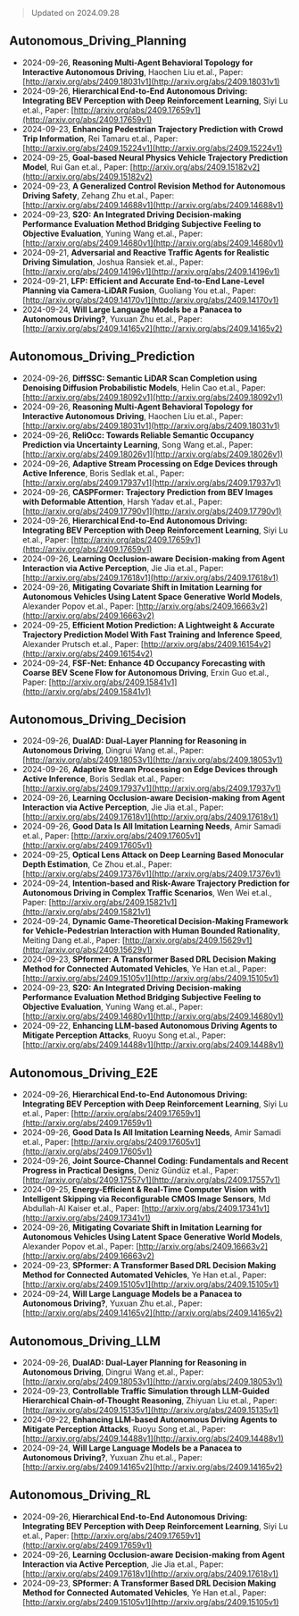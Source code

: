 > Updated on 2024.09.28

## Autonomous_Driving_Planning

- 2024-09-26, **Reasoning Multi-Agent Behavioral Topology for Interactive Autonomous Driving**, Haochen Liu et.al., Paper: [http://arxiv.org/abs/2409.18031v1](http://arxiv.org/abs/2409.18031v1)
- 2024-09-26, **Hierarchical End-to-End Autonomous Driving: Integrating BEV Perception with Deep Reinforcement Learning**, Siyi Lu et.al., Paper: [http://arxiv.org/abs/2409.17659v1](http://arxiv.org/abs/2409.17659v1)
- 2024-09-23, **Enhancing Pedestrian Trajectory Prediction with Crowd Trip Information**, Rei Tamaru et.al., Paper: [http://arxiv.org/abs/2409.15224v1](http://arxiv.org/abs/2409.15224v1)
- 2024-09-25, **Goal-based Neural Physics Vehicle Trajectory Prediction Model**, Rui Gan et.al., Paper: [http://arxiv.org/abs/2409.15182v2](http://arxiv.org/abs/2409.15182v2)
- 2024-09-23, **A Generalized Control Revision Method for Autonomous Driving Safety**, Zehang Zhu et.al., Paper: [http://arxiv.org/abs/2409.14688v1](http://arxiv.org/abs/2409.14688v1)
- 2024-09-23, **S2O: An Integrated Driving Decision-making Performance Evaluation Method Bridging Subjective Feeling to Objective Evaluation**, Yuning Wang et.al., Paper: [http://arxiv.org/abs/2409.14680v1](http://arxiv.org/abs/2409.14680v1)
- 2024-09-21, **Adversarial and Reactive Traffic Agents for Realistic Driving Simulation**, Joshua Ransiek et.al., Paper: [http://arxiv.org/abs/2409.14196v1](http://arxiv.org/abs/2409.14196v1)
- 2024-09-21, **LFP: Efficient and Accurate End-to-End Lane-Level Planning via Camera-LiDAR Fusion**, Guoliang You et.al., Paper: [http://arxiv.org/abs/2409.14170v1](http://arxiv.org/abs/2409.14170v1)
- 2024-09-24, **Will Large Language Models be a Panacea to Autonomous Driving?**, Yuxuan Zhu et.al., Paper: [http://arxiv.org/abs/2409.14165v2](http://arxiv.org/abs/2409.14165v2)

## Autonomous_Driving_Prediction

- 2024-09-26, **DiffSSC: Semantic LiDAR Scan Completion using Denoising Diffusion Probabilistic Models**, Helin Cao et.al., Paper: [http://arxiv.org/abs/2409.18092v1](http://arxiv.org/abs/2409.18092v1)
- 2024-09-26, **Reasoning Multi-Agent Behavioral Topology for Interactive Autonomous Driving**, Haochen Liu et.al., Paper: [http://arxiv.org/abs/2409.18031v1](http://arxiv.org/abs/2409.18031v1)
- 2024-09-26, **ReliOcc: Towards Reliable Semantic Occupancy Prediction via Uncertainty Learning**, Song Wang et.al., Paper: [http://arxiv.org/abs/2409.18026v1](http://arxiv.org/abs/2409.18026v1)
- 2024-09-26, **Adaptive Stream Processing on Edge Devices through Active Inference**, Boris Sedlak et.al., Paper: [http://arxiv.org/abs/2409.17937v1](http://arxiv.org/abs/2409.17937v1)
- 2024-09-26, **CASPFormer: Trajectory Prediction from BEV Images with Deformable Attention**, Harsh Yadav et.al., Paper: [http://arxiv.org/abs/2409.17790v1](http://arxiv.org/abs/2409.17790v1)
- 2024-09-26, **Hierarchical End-to-End Autonomous Driving: Integrating BEV Perception with Deep Reinforcement Learning**, Siyi Lu et.al., Paper: [http://arxiv.org/abs/2409.17659v1](http://arxiv.org/abs/2409.17659v1)
- 2024-09-26, **Learning Occlusion-aware Decision-making from Agent Interaction via Active Perception**, Jie Jia et.al., Paper: [http://arxiv.org/abs/2409.17618v1](http://arxiv.org/abs/2409.17618v1)
- 2024-09-26, **Mitigating Covariate Shift in Imitation Learning for Autonomous Vehicles Using Latent Space Generative World Models**, Alexander Popov et.al., Paper: [http://arxiv.org/abs/2409.16663v2](http://arxiv.org/abs/2409.16663v2)
- 2024-09-25, **Efficient Motion Prediction: A Lightweight & Accurate Trajectory Prediction Model With Fast Training and Inference Speed**, Alexander Prutsch et.al., Paper: [http://arxiv.org/abs/2409.16154v2](http://arxiv.org/abs/2409.16154v2)
- 2024-09-24, **FSF-Net: Enhance 4D Occupancy Forecasting with Coarse BEV Scene Flow for Autonomous Driving**, Erxin Guo et.al., Paper: [http://arxiv.org/abs/2409.15841v1](http://arxiv.org/abs/2409.15841v1)

## Autonomous_Driving_Decision

- 2024-09-26, **DualAD: Dual-Layer Planning for Reasoning in Autonomous Driving**, Dingrui Wang et.al., Paper: [http://arxiv.org/abs/2409.18053v1](http://arxiv.org/abs/2409.18053v1)
- 2024-09-26, **Adaptive Stream Processing on Edge Devices through Active Inference**, Boris Sedlak et.al., Paper: [http://arxiv.org/abs/2409.17937v1](http://arxiv.org/abs/2409.17937v1)
- 2024-09-26, **Learning Occlusion-aware Decision-making from Agent Interaction via Active Perception**, Jie Jia et.al., Paper: [http://arxiv.org/abs/2409.17618v1](http://arxiv.org/abs/2409.17618v1)
- 2024-09-26, **Good Data Is All Imitation Learning Needs**, Amir Samadi et.al., Paper: [http://arxiv.org/abs/2409.17605v1](http://arxiv.org/abs/2409.17605v1)
- 2024-09-25, **Optical Lens Attack on Deep Learning Based Monocular Depth Estimation**, Ce Zhou et.al., Paper: [http://arxiv.org/abs/2409.17376v1](http://arxiv.org/abs/2409.17376v1)
- 2024-09-24, **Intention-based and Risk-Aware Trajectory Prediction for Autonomous Driving in Complex Traffic Scenarios**, Wen Wei et.al., Paper: [http://arxiv.org/abs/2409.15821v1](http://arxiv.org/abs/2409.15821v1)
- 2024-09-24, **Dynamic Game-Theoretical Decision-Making Framework for Vehicle-Pedestrian Interaction with Human Bounded Rationality**, Meiting Dang et.al., Paper: [http://arxiv.org/abs/2409.15629v1](http://arxiv.org/abs/2409.15629v1)
- 2024-09-23, **SPformer: A Transformer Based DRL Decision Making Method for Connected Automated Vehicles**, Ye Han et.al., Paper: [http://arxiv.org/abs/2409.15105v1](http://arxiv.org/abs/2409.15105v1)
- 2024-09-23, **S2O: An Integrated Driving Decision-making Performance Evaluation Method Bridging Subjective Feeling to Objective Evaluation**, Yuning Wang et.al., Paper: [http://arxiv.org/abs/2409.14680v1](http://arxiv.org/abs/2409.14680v1)
- 2024-09-22, **Enhancing LLM-based Autonomous Driving Agents to Mitigate Perception Attacks**, Ruoyu Song et.al., Paper: [http://arxiv.org/abs/2409.14488v1](http://arxiv.org/abs/2409.14488v1)

## Autonomous_Driving_E2E

- 2024-09-26, **Hierarchical End-to-End Autonomous Driving: Integrating BEV Perception with Deep Reinforcement Learning**, Siyi Lu et.al., Paper: [http://arxiv.org/abs/2409.17659v1](http://arxiv.org/abs/2409.17659v1)
- 2024-09-26, **Good Data Is All Imitation Learning Needs**, Amir Samadi et.al., Paper: [http://arxiv.org/abs/2409.17605v1](http://arxiv.org/abs/2409.17605v1)
- 2024-09-26, **Joint Source-Channel Coding: Fundamentals and Recent Progress in Practical Designs**, Deniz Gündüz et.al., Paper: [http://arxiv.org/abs/2409.17557v1](http://arxiv.org/abs/2409.17557v1)
- 2024-09-25, **Energy-Efficient & Real-Time Computer Vision with Intelligent Skipping via Reconfigurable CMOS Image Sensors**, Md Abdullah-Al Kaiser et.al., Paper: [http://arxiv.org/abs/2409.17341v1](http://arxiv.org/abs/2409.17341v1)
- 2024-09-26, **Mitigating Covariate Shift in Imitation Learning for Autonomous Vehicles Using Latent Space Generative World Models**, Alexander Popov et.al., Paper: [http://arxiv.org/abs/2409.16663v2](http://arxiv.org/abs/2409.16663v2)
- 2024-09-23, **SPformer: A Transformer Based DRL Decision Making Method for Connected Automated Vehicles**, Ye Han et.al., Paper: [http://arxiv.org/abs/2409.15105v1](http://arxiv.org/abs/2409.15105v1)
- 2024-09-24, **Will Large Language Models be a Panacea to Autonomous Driving?**, Yuxuan Zhu et.al., Paper: [http://arxiv.org/abs/2409.14165v2](http://arxiv.org/abs/2409.14165v2)

## Autonomous_Driving_LLM

- 2024-09-26, **DualAD: Dual-Layer Planning for Reasoning in Autonomous Driving**, Dingrui Wang et.al., Paper: [http://arxiv.org/abs/2409.18053v1](http://arxiv.org/abs/2409.18053v1)
- 2024-09-23, **Controllable Traffic Simulation through LLM-Guided Hierarchical Chain-of-Thought Reasoning**, Zhiyuan Liu et.al., Paper: [http://arxiv.org/abs/2409.15135v1](http://arxiv.org/abs/2409.15135v1)
- 2024-09-22, **Enhancing LLM-based Autonomous Driving Agents to Mitigate Perception Attacks**, Ruoyu Song et.al., Paper: [http://arxiv.org/abs/2409.14488v1](http://arxiv.org/abs/2409.14488v1)
- 2024-09-24, **Will Large Language Models be a Panacea to Autonomous Driving?**, Yuxuan Zhu et.al., Paper: [http://arxiv.org/abs/2409.14165v2](http://arxiv.org/abs/2409.14165v2)

## Autonomous_Driving_RL

- 2024-09-26, **Hierarchical End-to-End Autonomous Driving: Integrating BEV Perception with Deep Reinforcement Learning**, Siyi Lu et.al., Paper: [http://arxiv.org/abs/2409.17659v1](http://arxiv.org/abs/2409.17659v1)
- 2024-09-26, **Learning Occlusion-aware Decision-making from Agent Interaction via Active Perception**, Jie Jia et.al., Paper: [http://arxiv.org/abs/2409.17618v1](http://arxiv.org/abs/2409.17618v1)
- 2024-09-23, **SPformer: A Transformer Based DRL Decision Making Method for Connected Automated Vehicles**, Ye Han et.al., Paper: [http://arxiv.org/abs/2409.15105v1](http://arxiv.org/abs/2409.15105v1)

